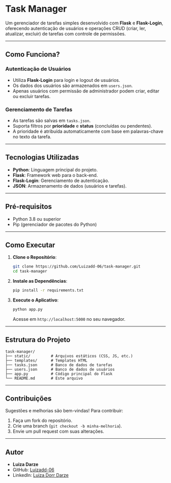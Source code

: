 # Task Manager

Um gerenciador de tarefas simples desenvolvido com **Flask** e **Flask-Login**, oferecendo autenticação de usuários e operações CRUD (criar, ler, atualizar, excluir) de tarefas com controle de permissões.

---

## Como Funciona?

### Autenticação de Usuários
- Utiliza **Flask-Login** para login e logout de usuários.
- Os dados dos usuários são armazenados em `users.json`.
- Apenas usuários com permissão de administrador podem criar, editar ou excluir tarefas.

### Gerenciamento de Tarefas
- As tarefas são salvas em `tasks.json`.
- Suporta filtros por **prioridade** e **status** (concluídas ou pendentes).
- A prioridade é atribuída automaticamente com base em palavras-chave no texto da tarefa.

---

## Tecnologias Utilizadas
- **Python**: Linguagem principal do projeto.
- **Flask**: Framework web para o back-end.
- **Flask-Login**: Gerenciamento de autenticação.
- **JSON**: Armazenamento de dados (usuários e tarefas).

---

## Pré-requisitos
- Python 3.8 ou superior
- Pip (gerenciador de pacotes do Python)

---

## Como Executar
1. **Clone o Repositório**:
   ```bash
   git clone https://github.com/Luizadd-06/task-manager.git
   cd task-manager
   ```

2. **Instale as Dependências**:
   ```bash
   pip install -r requirements.txt
   ```

3. **Execute o Aplicativo**:
   ```bash
   python app.py
   ```
   Acesse em `http://localhost:5000` no seu navegador.

---

## Estrutura do Projeto
```
task-manager/
├── static/         # Arquivos estáticos (CSS, JS, etc.)
├── templates/      # Templates HTML
├── tasks.json      # Banco de dados de tarefas
├── users.json      # Banco de dados de usuários
├── app.py          # Código principal do Flask
└── README.md       # Este arquivo
```

---

## Contribuições
Sugestões e melhorias são bem-vindas! Para contribuir:
1. Faça um fork do repositório.
2. Crie uma branch (`git checkout -b minha-melhoria`).
3. Envie um pull request com suas alterações.

---

## Autor
- **Luiza Darze**  
- GitHub: [Luizadd-06](https://github.com/Luizadd-06)  
- LinkedIn: [Luiza Dorr Darze](https://www.linkedin.com/in/luiza-dorr-darze-101784213/)
